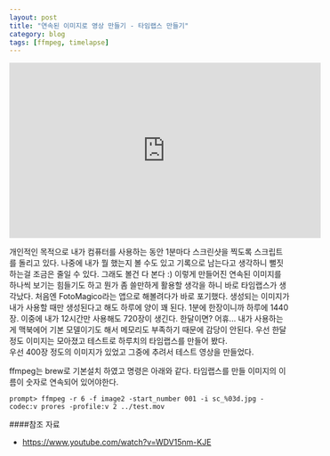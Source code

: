 ```yaml
---
layout: post
title: "연속된 이미지로 영상 만들기 - 타임랩스 만들기"
category: blog
tags: [ffmpeg, timelapse]
---
```

<div align="center"><iframe width="560" height="315" src="https://www.youtube.com/embed/vsoCgW4CixA" frameborder="0" allowfullscreen></iframe></div>

개인적인 목적으로 내가 컴퓨터를 사용하는 동안 1분마다 스크린샷을 찍도록 스크립트를 돌리고 있다.
나중에 내가 뭘 했는지 볼 수도 있고 기록으로 남는다고 생각하니 뻘짓하는걸 조금은 줄일 수 있다.
그래도 볼건 다 본다 :)
이렇게 만들어진 연속된 이미지를 하나씩 보기는 힘들기도 하고 뭔가 좀 쓸만하게 활용할 생각을 하니 바로 타임랩스가 생각났다.
처음엔 FotoMagico라는 앱으로 해볼려다가 바로 포기했다.
생성되는 이미지가 내가 사용할 때만 생성된다고 해도 하루에 양이 꽤 된다.
1분에 한장이니까 하루에 1440장.
이중에 내가 12시간만 사용해도 720장이 생긴다.
한달이면? 어휴...
내가 사용하는게 맥북에어 기본 모델이기도 해서 메모리도 부족하기 때문에 감당이 안된다.
우선 한달정도 이미지는 모아졌고 테스트로 하루치의 타임랩스를 만들어 봤다.  
우선 400장 정도의 이미지가 있었고 그중에 추려서 테스트 영상을 만들었다.



ffmpeg는 brew로 기본설치 하였고 명령은 아래와 같다.
타임랩스를 만들 이미지의 이름이 숫자로 연속되어 있어야한다.
```
prompt> ffmpeg -r 6 -f image2 -start_number 001 -i sc_%03d.jpg -codec:v prores -profile:v 2 ../test.mov
```

####참조 자료
- https://www.youtube.com/watch?v=WDV15nm-KJE